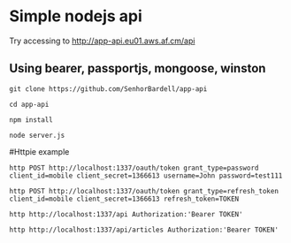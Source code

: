 # Simple nodejs api

Try accessing to http://app-api.eu01.aws.af.cm/api

## Using bearer, passportjs, mongoose, winston

```
git clone https://github.com/SenhorBardell/app-api
```

```
cd app-api
```

```
npm install
```

```
node server.js
```

#Httpie example

```
http POST http://localhost:1337/oauth/token grant_type=password client_id=mobile client_secret=1366613 username=John password=test111
```

```
http POST http://localhost:1337/oauth/token grant_type=refresh_token client_id=mobile client_secret=1366613 refresh_token=TOKEN
```
```
http http://localhost:1337/api Authorization:'Bearer TOKEN'
```
```
http http://localhost:1337/api/articles Authorization:'Bearer TOKEN'
```